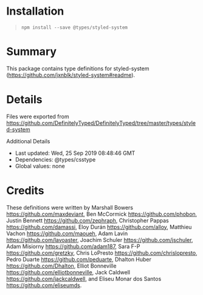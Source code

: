 # Installation
> `npm install --save @types/styled-system`

# Summary
This package contains type definitions for styled-system (https://github.com/jxnblk/styled-system#readme).

# Details
Files were exported from https://github.com/DefinitelyTyped/DefinitelyTyped/tree/master/types/styled-system

Additional Details
 * Last updated: Wed, 25 Sep 2019 08:48:46 GMT
 * Dependencies: @types/csstype
 * Global values: none

# Credits
These definitions were written by Marshall Bowers <https://github.com/maxdeviant>, Ben McCormick <https://github.com/phobon>, Justin Bennett <https://github.com/zephraph>, Christopher Pappas <https://github.com/damassi>, Eloy Durán <https://github.com/alloy>, Matthieu Vachon <https://github.com/maoueh>, Adam Lavin <https://github.com/lavoaster>, Joachim Schuler <https://github.com/jschuler>, Adam Misiorny <https://github.com/adam187>, Sara F-P <https://github.com/gretzky>, Chris LoPresto <https://github.com/chrislopresto>, Pedro Duarte <https://github.com/peduarte>, Dhalton Huber <https://github.com/Dhalton>, Elliot Bonneville <https://github.com/elliotbonneville>, Jack Caldwell <https://github.com/jackcaldwell>, and Eliseu Monar dos Santos <https://github.com/eliseumds>.
